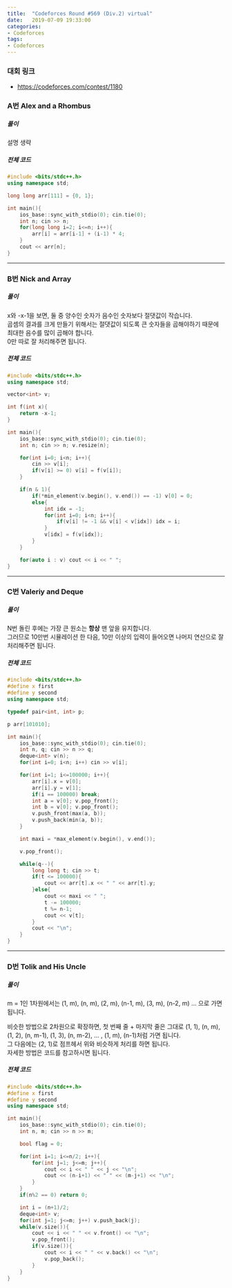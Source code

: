 ```yaml
---
title:  "Codeforces Round #569 (Div.2) virtual"
date:   2019-07-09 19:33:00
categories:
- Codeforces
tags:
- Codeforces
---
```


### 대회 링크
* https://codeforces.com/contest/1180

### A번 Alex and a Rhombus

##### 풀이
설명 생략

##### 전체 코드
```cpp
#include <bits/stdc++.h>
using namespace std;

long long arr[111] = {0, 1};

int main(){
	ios_base::sync_with_stdio(0); cin.tie(0);
	int n; cin >> n;
	for(long long i=2; i<=n; i++){
		arr[i] = arr[i-1] + (i-1) * 4;
	}
	cout << arr[n];
}
```

<hr>

### B번 Nick and Array

##### 풀이
x와 -x-1을 보면, 둘 중 양수인 숫자가 음수인 숫자보다 절댓값이 작습니다.<br>
곱셈의 결과를 크게 만들기 위해서는 절댓값이 되도록 큰 숫자들을 곱해야하기 때문에 최대한 음수를 많이 곱해야 합니다.<br>
0만 따로 잘 처리해주면 됩니다.

##### 전체 코드
```cpp
#include <bits/stdc++.h>
using namespace std;

vector<int> v;

int f(int x){
	return -x-1;
}

int main(){
	ios_base::sync_with_stdio(0); cin.tie(0);
	int n; cin >> n; v.resize(n);

	for(int i=0; i<n; i++){
		cin >> v[i];
		if(v[i] >= 0) v[i] = f(v[i]);
	}

	if(n & 1){
		if(*min_element(v.begin(), v.end()) == -1) v[0] = 0;
		else{
			int idx = -1;
			for(int i=0; i<n; i++){
				if(v[i] != -1 && v[i] < v[idx]) idx = i;
			}
			v[idx] = f(v[idx]);
		}
	}

	for(auto i : v) cout << i << " ";
}
```

<hr>

### C번 Valeriy and Deque

##### 풀이
N번 돌린 후에는 가장 큰 원소는 **항상** 맨 앞을 유지합니다.<br>
그러므로 10만번 시뮬레이션 한 다음, 10만 이상의 입력이 들어오면 나머지 연산으로 잘 처리해주면 됩니다.

##### 전체 코드
```cpp
#include <bits/stdc++.h>
#define x first
#define y second
using namespace std;

typedef pair<int, int> p;

p arr[101010];

int main(){
	ios_base::sync_with_stdio(0); cin.tie(0);
	int n, q; cin >> n >> q;
	deque<int> v(n);
	for(int i=0; i<n; i++) cin >> v[i];

	for(int i=1; i<=100000; i++){
		arr[i].x = v[0];
		arr[i].y = v[1];
		if(i == 100000) break;
		int a = v[0]; v.pop_front();
		int b = v[0]; v.pop_front();
		v.push_front(max(a, b));
		v.push_back(min(a, b));
	}

	int maxi = *max_element(v.begin(), v.end());

	v.pop_front();

	while(q--){
		long long t; cin >> t;
		if(t <= 100000){
			cout << arr[t].x << " " << arr[t].y;
		}else{
			cout << maxi << " ";
			t -= 100000;
			t %= n-1;
			cout << v[t];
		}
		cout << "\n";
	}
}
```

<hr>

### D번 Tolik and His Uncle

##### 풀이
m = 1인 1차원에서는 (1, m), (n, m), (2, m), (n-1, m), (3, m), (n-2, m) ... 으로 가면 됩니다.

비슷한 방법으로 2차원으로 확장하면, 첫 번째 줄 + 마지막 줄은 그대로 (1, 1), (n, m), (1, 2), (n, m-1), (1, 3), (n, m-2), ... , (1, m), (n-1)처럼 가면 됩니다.<br>
그 다음에는 (2, 1)로 점프헤서 위와 비슷하게 처리를 하면 됩니다.<br>
자세한 방법은 코드를 참고하시면 됩니다.

##### 전체 코드
```cpp
#include <bits/stdc++.h>
#define x first
#define y second
using namespace std;

int main(){
	ios_base::sync_with_stdio(0); cin.tie(0);
	int n, m; cin >> n >> m;

	bool flag = 0;

	for(int i=1; i<=n/2; i++){
		for(int j=1; j<=m; j++){
			cout << i << " " << j << "\n";
			cout << (n-i+1) << " " << (m-j+1) << "\n";
		}
	}
	if(n%2 == 0) return 0;

	int i = (n+1)/2;
	deque<int> v;
	for(int j=1; j<=m; j++) v.push_back(j);
	while(v.size()){
		cout << i << " " << v.front() << "\n";
		v.pop_front();
		if(v.size()){
			cout << i << " " << v.back() << "\n";
			v.pop_back();
		}
	}
}
```
